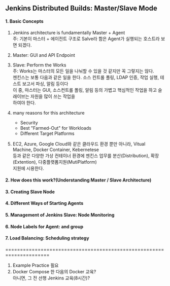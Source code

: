 ## Jenkins Distributed Builds: Master/Slave Mode

#### 1. Basic Concepts

1. Jenkins architecture is fundamentally Master + Agent  
   주: 기본이 마스터 + 에이전트 구조로 Salve라 함은 Agent가 실행되는 호스트라 보면 되겠다.  

2. Master: GUI and API Endpoint

3. Slave: Perform the Works  
   주: Works는 마스터의 모든 일을 나눠할 수 있을 것 같지만 꼭 그렇지는 않다.   
      젠킨스는 보통 다음과 같은 일을 한다. 소스 컨트롤 폴링, LDAP 인증, 작업 실행, 테스트 보고서 파싱, 알림 등이다   
      이 중, 마스터는 GUI, 소스컨트롤 폴링, 알림 등의 가볍고 핵심적인 작업을 하고 슬래이브는 자원을 많이 쓰는 작업을  
      하여야 한다.
         
4. many reasons for this architecture
   + Security
   + Best "Farmed-Out" for Workloads
   + Different Target Platforms

5. EC2, Azure, Google Cloud와 같은 클라우드 환경 뿐만 아니라, Vitual Machine, Docker Container, Kebernetese  
   등과 같은 다양한 가상 컨테이너 환경에  젠킨스 업무를 분산(Distribution), 확장(Extention), 다중플랫폼지원(MutiPlatform)  
   지원에 시용한다.  

#### 2. How does this work?(Understanding Master / Slave Architecture)  

#### 3. Creating Slave Node

#### 4. Different Ways of Starting Agents

#### 5. Management of Jenkins Slave: Node Monitoring

#### 6. Node Labels for Agent: and group

#### 7. Load Balancing: Scheduling strategy

=====================================================================  
1. Example Practice 필요  
2. Docker Compose 한 다음의 Docker 교육?  
   아니면, 그 전 선행 Jenkins 교육(8시간)?   
  


   
  

     